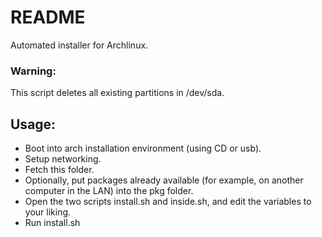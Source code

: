 README
======


Automated installer for Archlinux.

### Warning:

This script deletes all existing partitions in /dev/sda.


## Usage:

* Boot into arch installation environment (using CD or usb).
* Setup networking.
* Fetch this folder.
* Optionally, put packages already available (for example, on another computer in the LAN) into the pkg folder.
* Open the two scripts install.sh and inside.sh, and edit the variables to your liking.
* Run install.sh
